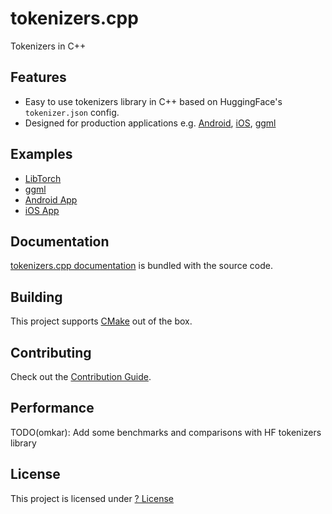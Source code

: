 # tokenizers.cpp
Tokenizers in C++

## Features
- Easy to use tokenizers library in C++ based on HuggingFace's `tokenizer.json` config.
- Designed for production applications e.g. [Android](android/), [iOS](ios/), [ggml]()

## Examples
- [LibTorch]()
- [ggml]()
- [Android App]()
- [iOS App]()

## Documentation
[tokenizers.cpp documentation](docs/README.md) is bundled with the source code.

## Building
This project supports [CMake](https://cmake.org/) out of the box.

## Contributing
Check out the [Contribution Guide](CONTRIBUTING.md).

## Performance
TODO(omkar): Add some benchmarks and comparisons with HF tokenizers library

## License
This project is licensed under [? License](LICENSE)
